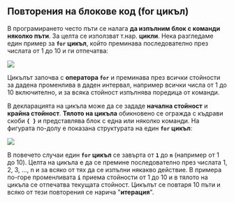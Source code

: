 ## Повторения на блокове код (for цикъл)

В програмирането често пъти се налага **да изпълним блок с команди няколко пъти**. За целта се използват т.нар. **цикли**. Нека разгледаме един пример за **`for` цикъл**, който преминава последователно през числата от 1 до 10 и ги отпечатва:

![](/assets/chapter-5-images/00.For-loop-01.png)

Цикълът започва с **оператора `for`** и преминава през всички стойности за дадена променлива в даден интервал, например всички числа от 1 до 10 включително, и за всяка стойност изпълнява поредица от команди.

В декларацията на цикъла може да се зададе **начална стойност** и **крайна стойност**. **Тялото на цикъла** обикновено се огражда с къдрави скоби **`{ }`** и представлява блок с една или няколко команди. На фигурата по-долу е показана структурата на един **`for` цикъл**:

![](/assets/chapter-5-images/00.For-loop-02.png)

В повечето случаи един **`for` цикъл** се завърта от **`1`** до **`n`** (например от 1 до 10). Целта на цикъла е да се премине последователно през числата 1, 2, 3, …, n и за всяко от тях да се изпълни някакво действие. В примера по-горе променливата **`i`** приема стойности от 1 до 10 и в тялото на цикъла се отпечатва текущата стойност. Цикълът се повтаря 10 пъти и всяко от тези повторения се нарича "**итерация**".
